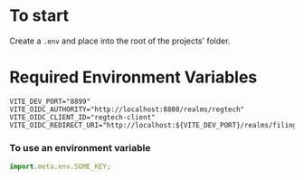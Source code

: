 # To start

Create a `.env` and place into the root of the projects' folder.

# Required Environment Variables

```env
VITE_DEV_PORT="8899"
VITE_OIDC_AUTHORITY="http://localhost:8880/realms/regtech"
VITE_OIDC_CLIENT_ID="regtech-client"
VITE_OIDC_REDIRECT_URI="http://localhost:${VITE_DEV_PORT}/realms/filing"
```

### To use an environment variable

```js
import.meta.env.SOME_KEY;
```
